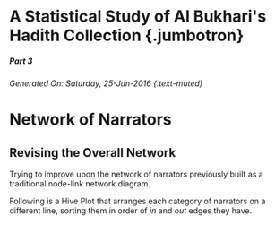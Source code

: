 
# A Statistical Study of Al Bukhari's Hadith Collection {.jumbotron}
##### Part 3
###### Generated On: Saturday, 25-Jun-2016 {.text-muted}




# Network of Narrators


## Revising the Overall Network

Trying to improve upon the network of narrators previously built as a traditional node-link network diagram.   

Following is a Hive Plot that arranges each category of narrators on a different line, sorting them in order of *in* and *out* edges they have.














